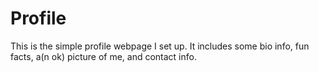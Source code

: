 # Profile
This is the simple profile webpage I set up.
It includes some bio info, fun facts, a(n ok) picture of me, and contact info.
